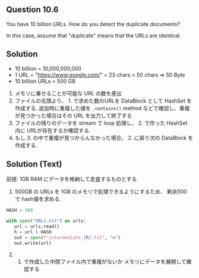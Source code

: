 ## Question 10.6

You have 10 billion URLs. How do you detect the duplicate documents?

In this case, assume that "duplicate" means that the URLs are identical.

## Solution

* 10 billion = 10,000,000,000
* 1 URL = "https://www.google.com/" = 23 chars < 50 chars => 50 Byte
* 10 billion URLs = 500 GB 

1. メモリに乗せることが可能な URL の数を産出
2. ファイルの先頭より、 1. で求めた数のURLを DataBlock として HashSet を作成する.
   追加時に重複した値を `.contains()` method などで確認し、重複が見つかった場合はその URL を出力して終了する
3. ファイルの残りのデータを stream で loop 処理し、 2. で作った HashSet 内に URLが存在するか確認する.
4. もし 3. の中で重複が見つからんなかった場合、 2. に戻り次の DataBlock を作成する.

## Solution (Text)

前提: 1GB RAM にデータを格納して走査するものとする.

1. 500GB の URLs を 1GB のメモリで処理できるようにするため、 剰余500 で hash値を求める. 
```python
HASH = 500

with open("URLs.txt") as urls:
   url = urls.read()
   h = url % HASH
   out = open(f"intermediate_{h}.txt", "w")
   out.write(url)
```

2. 1. で作成した中間ファイル内で重複がないか メモリにデータを展開して確認する